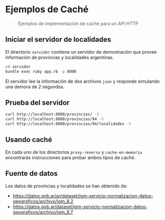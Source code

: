 Ejemplos de Caché
=================

> Ejemplos de implementación de caché para un API HTTP

## Iniciar el servidor de localidades

El directorio `servidor` contiene un servidor de demostración que provee información
de provincias y localidades argentinas.

```bash
cd servidor
bundle exec ruby app.rb -p 8000
```

El servidor lee la información de dos archivos `json` y responde simulando una demora de 2 segundos.

## Prueba del servidor

```bash
curl http://localhost:8000/provincias/ -S
curl http://localhost:8000/provincias/94 -S
curl http://localhost:8000/provincias/94/localidades -S
```

## Usando caché

En cada uno de los directorios `proxy-reverso`  y `cache-en-memoria` encontrarás instrucciones para probar ambos tipos de caché.

## Fuente de datos

Los datos de provincias y localidades se han obtenido de:

 * https://datos.gob.ar/ar/dataset/jgm-servicio-normalizacion-datos-geograficos/archivo/jgm_8.2
 * https://datos.gob.ar/dataset/jgm-servicio-normalizacion-datos-geograficos/archivo/jgm_8.7